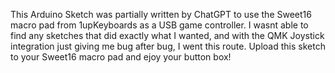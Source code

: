 This Arduino Sketch was partially written by ChatGPT to use the Sweet16 macro pad from 1upKeyboards as a USB game controller.
I wasnt able to find any sketches that did exactly what I wanted, and with the QMK Joystick integration just giving me bug after bug, I went this route.
Upload this sketch to your Sweet16 macro pad and ejoy your button box!
